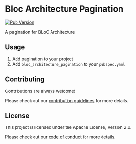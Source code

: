 # Bloc Architecture Pagination

[![Pub Version](https://img.shields.io/pub/v/bloc_architecture_pagination)](https://pub.dev/packages/bloc_architecture_pagination)

A pagination for BLoC Architecture

## Usage

1. Add pagination to your project
2. Add `bloc_architecture_pagination` to your `pubspec.yaml`

## Contributing

Contributions are always welcome!

Please check out our [contribution guidelines](https://github.com/development707/bloc_architecture/blob/main/CONTRIBUTING.md) for more details.

## License

This project is licensed under the Apache License, Version 2.0.

Please check out our [code of conduct](https://github.com/development707/bloc_architecture/blob/main/CODE_OF_CONDUCT.md) for more details.
